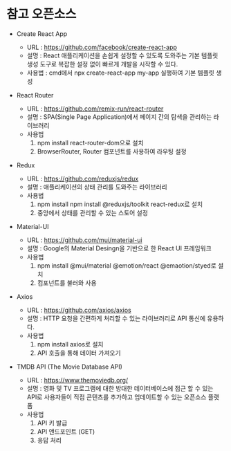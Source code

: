 # 참고 오픈소스

- Create React App

  - URL : https://github.com/facebook/create-react-app
  - 설명 : React 애플리케이션을 손쉽게 설정할 수 있도록 도와주는 기본 템플릿 생성 도구로 복잡한 설정 없이 빠르게 개발을 시작할 수 있다.
  - 사용법 : cmd에서 npx create-react-app my-app 실행하여 기본 템플릿 생성

- React Router

  - URL : https://github.com/remix-run/react-router
  - 설명 : SPA(Single Page Application)에서 페이지 간의 탐색을 관리하는 라이브러리
  - 사용법
    1.  npm install react-router-dom으로 설치
    2.  BrowserRouter, Router 컴포넌트를 사용하여 라우팅 설정

- Redux

  - URL : https://github.com/reduxjs/redux
  - 설명 : 애플리케이션의 상태 관리를 도와주는 라이브러리
  - 사용법
    1.  npm install npm install @reduxjs/toolkit react-redux로 설치
    2.  중앙에서 상태를 관리할 수 있는 스토어 설정

- Material-UI

  - URL : https://github.com/mui/material-ui
  - 설명 : Google의 Material Desingn을 기반으로 한 React UI 프레임워크
  - 사용법
    1.  npm install @mui/material @emotion/react @emaotion/styed로 설치
    2.  컴포넌트를 불러와 사용

- Axios

  - URL : https://github.com/axios/axios
  - 설명 : HTTP 요청을 간편하게 처리할 수 있는 라이브러리로 API 통신에 유용하다.
  - 사용법
    1.  npm install axios로 설치
    2.  API 호출을 통해 데이터 가져오기

- TMDB API (The Movie Database API)
  - URL : https://www.themoviedb.org/
  - 설명 : 영화 및 TV 프로그램에 대한 방대한 데이터베이스에 접근 할 수 있는 API로 사용자들이 직접 콘텐츠를 추가하고 업데이트할 수 있는 오픈소스 플랫폼
  - 사용법
    1.  API 키 발급
    2.  API 앤드포인트 (GET)
    3.  응답 처리
